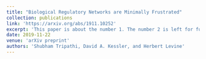 ```yaml
---
title: "Biological Regulatory Networks are Minimally Frustrated"
collection: publications
link: 'https://arxiv.org/abs/1911.10252'
excerpt: 'This paper is about the number 1. The number 2 is left for future work.'
date: 2019-11-22
venue: 'arXiv preprint'
authors: 'Shubham Tripathi, David A. Kessler, and Herbert Levine'
---
```

